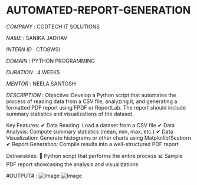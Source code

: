 # AUTOMATED-REPORT-GENERATION
*COMPANY* : CODTECH IT SOLUTIONS

*NAME* : SANIKA JADHAV

*INTERN ID* : CTO8WSI

*DOMAIN* : PYTHON PROGRAMMING

*DURATION* : 4 WEEKS

*MENTOR* : NEELA SANTOSH

*DESCRIPTION* : 
Objective:
Develop a Python script that automates the process of reading data from a CSV file, analyzing it, and generating a formatted PDF report using FPDF or ReportLab. The report should include summary statistics and visualizations of the dataset.

Key Features:
✔ Data Reading: Load a dataset from a CSV file
✔ Data Analysis: Compute summary statistics (mean, min, max, etc.)
✔ Data Visualization: Generate histograms or other charts using Matplotlib/Seaborn
✔ Report Generation: Compile results into a well-structured PDF report

Deliverables:
📄 Python script that performs the entire process
📊 Sample PDF report showcasing the analysis and visualizations

#OUTPUT# :
![Image](https://github.com/user-attachments/assets/7e666ec8-dc6d-4e8c-8839-9d5161b720e4)
![Image](https://github.com/user-attachments/assets/71ddcefb-a958-4c35-9122-d9db9585b060)
